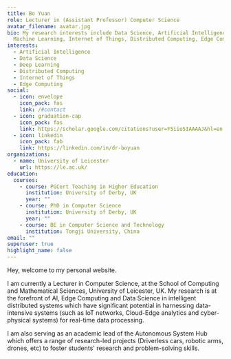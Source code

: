 ```yaml
---
title: Bo Yuan
role: Lecturer in (Assistant Professor) Computer Science
avatar_filename: avatar.jpg
bio: My research interests include Data Science, Artificial Intelligence,
  Machine Learning, Internet of Things, Distributed Computing, Edge Computing
interests:
  - Artificial Intelligence
  - Data Science
  - Deep Learning
  - Distributed Computing
  - Internet of Things
  - Edge Computing
social:
  - icon: envelope
    icon_pack: fas
    link: /#contact
  - icon: graduation-cap
    icon_pack: fas
    link: https://scholar.google.com/citations?user=F5iio5IAAAAJ&hl=en
  - icon: linkedin
    icon_pack: fab
    link: https://linkedin.com/in/dr-boyuan
organizations:
  - name: University of Leicester
    url: https://le.ac.uk/
education:
  courses:
    - course: PGCert Teaching in Higher Education
      institution: University of Derby, UK
      year: ""
    - course: PhD in Computer Science
      institution: University of Derby, UK
      year: ""
    - course: BE in Computer Science and Technology
      institution: Tongji University, China
email: ""
superuser: true
highlight_name: false
---
```

<p style='text-align: justify;'>

Hey, welcome to my personal website.

I am currently a Lecturer in Computer Science, at the School of Computing and Mathematical Sciences, University of Leicester, UK.  My research is at the forefront of AI, Edge Computing and Data Science in intelligent distributed systems which have significant potential in harnessing data-intensive systems (such as IoT networks, Cloud-Edge analytics and cyber-physical systems) for real-time data processing.

I am also serving as an academic lead of the Autonomous System Hub which offers a range of research-led projects (Driverless cars, robotic arms, drones, etc) to foster students' research and problem-solving skills. </p>